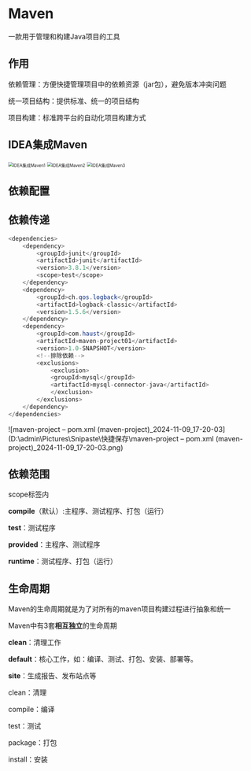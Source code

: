 # Maven

一款用于管理和构建Java项目的工具

## 作用

依赖管理：方便快捷管理项目中的依赖资源（jar包），避免版本冲突问题

统一项目结构：提供标准、统一的项目结构

项目构建：标准跨平台的自动化项目构建方式

## IDEA集成Maven

<img src="D:\admin\Pictures\Snipaste\快捷保存\IDEA集成Maven1.png" alt="IDEA集成Maven1" style="zoom:60%;" />

<img src="D:\admin\Pictures\Snipaste\快捷保存\IDEA集成Maven2.png" alt="IDEA集成Maven2" style="zoom:60%;" />

<img src="D:\admin\Pictures\Snipaste\快捷保存\IDEA集成Maven3.png" alt="IDEA集成Maven3" style="zoom:60%;" />

## 依赖配置

## 依赖传递

```java
<dependencies>
    <dependency>
        <groupId>junit</groupId>
        <artifactId>junit</artifactId>
        <version>3.8.1</version>
        <scope>test</scope>
    </dependency>
    <dependency>
        <groupId>ch.qos.logback</groupId>
        <artifactId>logback-classic</artifactId>
        <version>1.5.6</version>
    </dependency>
    <dependency>
        <groupId>com.haust</groupId>
        <artifactId>maven-project01</artifactId>
        <version>1.0-SNAPSHOT</version>
        <!--排除依赖-->
        <exclusions>
            <exclusion>
            <groupId>mysql</groupId>
            <artifactId>mysql-connector-java</artifactId>
            </exclusion>
        </exclusions>
    </dependency>
</dependencies>
```

![maven-project – pom.xml (maven-project)_2024-11-09_17-20-03](D:\admin\Pictures\Snipaste\快捷保存\maven-project – pom.xml (maven-project)_2024-11-09_17-20-03.png)

## 依赖范围

scope标签内

**compile**（默认）:主程序、测试程序、打包（运行）

**test**：测试程序

**provided**：主程序、测试程序

**runtime**：测试程序、打包（运行）

## 生命周期

Maven的生命周期就是为了对所有的maven项目构建过程进行抽象和统一

Maven中有3套**相互独立**的生命周期

**clean**：清理工作

**default**：核心工作，如：编译、测试、打包、安装、部署等。

**site**：生成报告、发布站点等



clean：清理

compile：编译

test：测试

package：打包

install：安装



